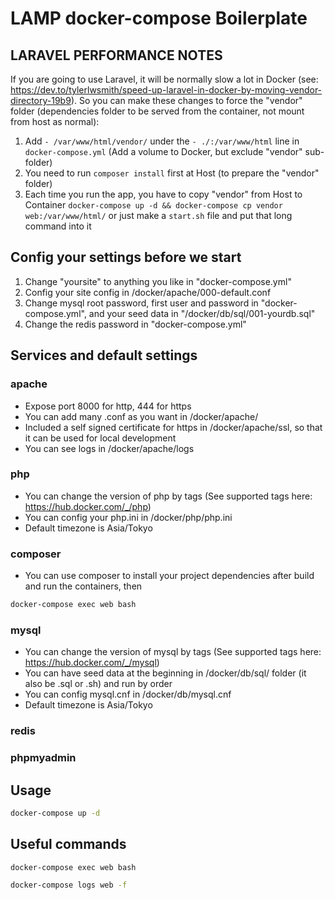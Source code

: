 # LAMP docker-compose Boilerplate

## LARAVEL PERFORMANCE NOTES

If you are going to use Laravel, it will be normally slow a lot in Docker (see: <https://dev.to/tylerlwsmith/speed-up-laravel-in-docker-by-moving-vendor-directory-19b9>). So you can make these changes to force the "vendor" folder (dependencies folder to be served from the container, not mount from host as normal):

1. Add `- /var/www/html/vendor/` under the `- ./:/var/www/html` line in `docker-compose.yml` (Add a volume to Docker, but exclude "vendor" sub-folder)
2. You need to run `composer install` first at Host (to prepare the "vendor" folder)
3. Each time you run the app, you have to copy "vendor" from Host to Container `docker-compose up -d && docker-compose cp vendor web:/var/www/html/` or just make a `start.sh` file and put that long command into it

## Config your settings before we start

1. Change "yoursite" to anything you like in "docker-compose.yml"
2. Config your site config in /docker/apache/000-default.conf
3. Change mysql root password, first user and password in "docker-compose.yml", and your seed data in "/docker/db/sql/001-yourdb.sql"
4. Change the redis password in "docker-compose.yml"

## Services and default settings

### apache

- Expose port 8000 for http, 444 for https
- You can add many .conf as you want in /docker/apache/
- Included a self signed certificate for https in /docker/apache/ssl, so that it can be used for local development
- You can see logs in /docker/apache/logs

### php

- You can change the version of php by tags (See supported tags here: <https://hub.docker.com/_/php>)
- You can config your php.ini in /docker/php/php.ini
- Default timezone is Asia/Tokyo

### composer

- You can use composer to install your project dependencies after build and run the containers, then

```bash
docker-compose exec web bash
```

### mysql

- You can change the version of mysql by tags (See supported tags here: <https://hub.docker.com/_/mysql>)
- You can have seed data at the beginning in /docker/db/sql/ folder (it also be .sql or .sh) and run by order
- You can config mysql.cnf in /docker/db/mysql.cnf
- Default timezone is Asia/Tokyo
  
### redis

### phpmyadmin

## Usage

```bash
docker-compose up -d
```

## Useful commands

```bash
docker-compose exec web bash

docker-compose logs web -f
```
